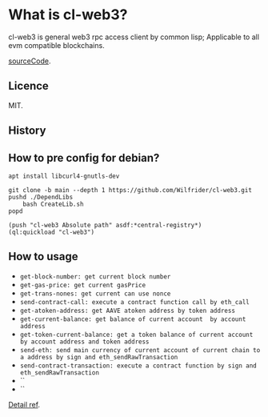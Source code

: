 # What is cl-web3?


cl-web3 is general web3 rpc access client by common lisp; Applicable to all evm compatible blockchains.

[sourceCode](https://github.com/Wilfrider/cl-web3.git).


## Licence

MIT.

## History


## How to pre config for debian?

    apt install libcurl4-gnutls-dev

    git clone -b main --depth 1 https://github.com/Wilfrider/cl-web3.git
    pushd ./DependLibs
        bash CreateLib.sh
    popd

    (push "cl-web3 Absolute path" asdf:*central-registry*)
    (ql:quickload "cl-web3")

## How to usage
-   `get-block-number: get current block number`
-   `get-gas-price: get current gasPrice`
-   `get-trans-nones: get current can use nonce`
-   `send-contract-call: execute a contract function call by eth_call`
-   `get-atoken-address: get AAVE atoken address by token address`
-   `get-current-balance: get balance of current account  by account address`
-   `get-token-current-balance: get a token balance of current account by account address and token address`
-   `send-eth: send main currency of current account of current chain to a address by sign and eth_sendRawTransaction`
-   `send-contract-transaction: execute a contract function by sign and eth_sendRawTransaction`
-   ``
-   ``

[Detail ref](https://github.com/Wilfrider/cl-web3/blob/main/example/web3Example.lisp).
